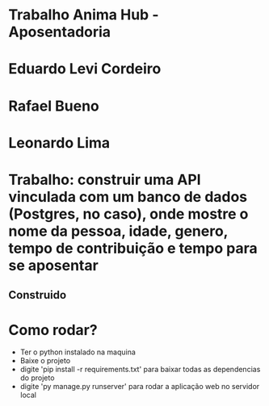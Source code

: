 # Trabalho Anima Hub - Aposentadoria


# Eduardo Levi Cordeiro
# Rafael Bueno
# Leonardo Lima




# Trabalho: construir uma API vinculada com um banco de dados (Postgres, no caso), onde mostre o nome da pessoa, idade, genero, tempo de contribuição e tempo para se aposentar


## Construido

# Como rodar? 
  - Ter o python instalado na maquina
  - Baixe o projeto
  - digite 'pip install -r requirements.txt' para baixar todas as dependencias do projeto
  - digite 'py manage.py runserver' para rodar a aplicação web no servidor local
  
